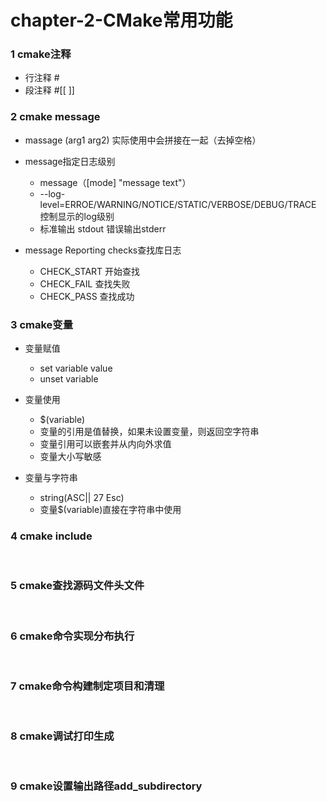# chapter-2-CMake常用功能

### 1 cmake注释

* 行注释 #
* 段注释 #[[ ]]

### 2 cmake message

* massage (arg1 arg2) 实际使用中会拼接在一起（去掉空格）
* message指定日志级别

  * message（[mode] "message text"）
  * --log-level=ERROE/WARNING/NOTICE/STATIC/VERBOSE/DEBUG/TRACE 控制显示的log级别
  * 标准输出 stdout 错误输出stderr
* message Reporting checks查找库日志

  * CHECK_START 开始查找
  * CHECK_FAIL 查找失败
  * CHECK_PASS 查找成功

### 3 cmake变量

* 变量赋值

  * set variable value
  * unset variable
* 变量使用

  * $(variable)
  * 变量的引用是值替换，如果未设置变量，则返回空字符串
  * 变量引用可以嵌套并从内向外求值
  * 变量大小写敏感
* 变量与字符串

  * string(ASC|| 27 Esc)
  * 变量$(variable)直接在字符串中使用

### 4 cmake include

‍

### 5 cmake查找源码文件头文件

‍

### 6 cmake命令实现分布执行

‍

### 7 cmake命令构建制定项目和清理

‍

### 8 cmake调试打印生成

‍

### 9 cmake设置输出路径add_subdirectory
